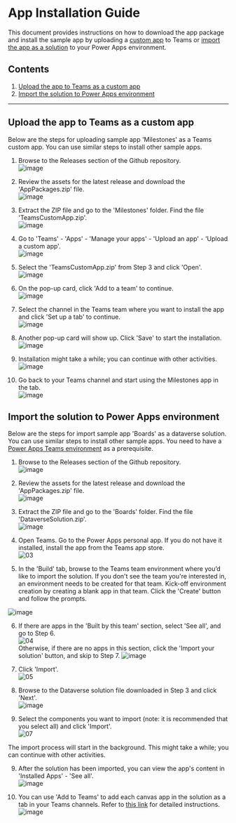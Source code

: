 ﻿# App Installation Guide

This document provides instructions on how to download the app package and install the sample app by uploading a [custom app](https://learn.microsoft.com/en-us/microsoftteams/platform/concepts/deploy-and-publish/apps-upload) to Teams or [import the app as a solution](https://learn.microsoft.com/en-us/power-apps/teams/import-solution-in-teams) to your Power Apps environment.


## Contents 
1. [Upload the app to Teams as a custom app](#p1)
2. [Import the solution to Power Apps environment](#p2)
---

## Upload the app to Teams as a custom app<a name="p1"></a>
Below are the steps for uploading sample app 'Milestones' as a Teams custom app. You can use similar steps to install other sample apps.

1. Browse to the Releases section of the Github repository.  
![image](https://user-images.githubusercontent.com/84343636/210909295-2cd818b2-c77a-4176-9a8b-f0f76b816956.png)

2. Review the assets for the latest release and download the 'AppPackages.zip' file.  
![image](https://user-images.githubusercontent.com/84343636/210909692-0a65cf3d-7065-4ee3-ac1d-0269d6aac177.png)

3. Extract the ZIP file and go to the 'Milestones' folder. Find the file 'TeamsCustomApp.zip'.  
![image](https://user-images.githubusercontent.com/84343636/210910318-3ddbcd33-ddbb-44d3-a5c9-0d03f758c47f.png)

4. Go to 'Teams' - 'Apps' - 'Manage your apps' - 'Upload an app' - 'Upload a custom app'.  
![image](https://user-images.githubusercontent.com/84343636/210911499-c30a25ff-4cc8-4147-b475-3494550fc2b9.png)

5. Select the 'TeamsCustomApp.zip' from Step 3 and click 'Open'.  
![image](https://user-images.githubusercontent.com/84343636/210911862-12d03758-7f0b-4cb3-a9f0-f252e75f928d.png)

6. On the pop-up card, click 'Add to a team' to continue.  
![image](https://user-images.githubusercontent.com/84343636/210911990-7afff477-7daf-4d3e-982a-be76737c264c.png)

7. Select the channel in the Teams team where you want to install the app and click 'Set up a tab' to continue.  
![image](https://user-images.githubusercontent.com/84343636/210912245-68315923-b1aa-47be-be5a-4ef0586d7839.png)

8. Another pop-up card will show up. Click 'Save' to start the installation.  
![image](https://user-images.githubusercontent.com/84343636/210912436-9b92b438-63ee-458a-b78c-6e9aaaf49b89.png)

9. Installation might take a while; you can continue with other activities.  
![image](https://user-images.githubusercontent.com/84343636/210912622-977d484e-8f0f-4d8a-a1a2-4c07064a1170.png)

10. Go back to your Teams channel and start using the Milestones app in the tab.  
![image](https://user-images.githubusercontent.com/84343636/210912785-5e5b0048-506f-49dd-8763-5a8403d58dbc.png)


## Import the solution to Power Apps environment<a name="p2"></a>
Below are the steps for import sample app 'Boards' as a dataverse solution. You can use similar steps to install other sample apps.
You need to have a [Power Apps Teams environment](https://learn.microsoft.com/en-us/power-platform/admin/about-teams-environment) as a prerequisite.

1. Browse to the Releases section of the Github repository.  
![image](https://user-images.githubusercontent.com/84343636/210909295-2cd818b2-c77a-4176-9a8b-f0f76b816956.png)

2. Review the assets for the latest release and download the 'AppPackages.zip' file.  
![image](https://user-images.githubusercontent.com/84343636/210909692-0a65cf3d-7065-4ee3-ac1d-0269d6aac177.png)

3. Extract the ZIP file and go to the 'Boards' folder. Find the file 'DataverseSolution.zip'.  
![image](https://user-images.githubusercontent.com/84343636/210960158-e1c8f9c3-1821-43b7-bd95-63fa51adb858.png)

4. Open Teams. Go to the Power Apps personal app. If you do not have it installed, install the app from the Teams app store.  
![03](https://user-images.githubusercontent.com/84343636/210960240-224a9a54-5bd6-40a7-9b09-07af23847027.jpeg)

5. In the 'Build' tab, browse to the Teams team environment where you’d like to import the solution. If you don't see the team you're interested in, an environment needs to be created for that team. Kick-off environment creation by creating a blank app in that team. Click the 'Create' button and follow the prompts.

![image](https://user-images.githubusercontent.com/122298060/222273910-ee15efdc-c808-4d33-95e3-05a5f97d33dc.png)

6. If there are apps in the 'Built by this team' section, select 'See all', and go to Step 6.  
![04](https://user-images.githubusercontent.com/84343636/210960269-fec54f92-8d0f-44bc-85b2-1182f6414534.jpeg)  
Otherwise, if there are no apps in this section, click the 'Import your solution' button, and skip to Step 7.
![image](https://user-images.githubusercontent.com/122298060/213597055-e0f42705-f15f-4c5f-a642-ae4a6dd55f91.png)

6. Click 'Import'.  
![05](https://user-images.githubusercontent.com/84343636/210960307-3f03e9f4-8833-4884-bfae-09bfd7a09c81.jpeg)

7. Browse to the Dataverse solution file downloaded in Step 3 and click 'Next'.  
![image](https://user-images.githubusercontent.com/84343636/210960530-6d5ac726-1b77-48f3-935d-4ef7312d5b3a.png)

8. Select the components you want to import (note: it is recommended that you select all) and click 'Import'.  
![07](https://user-images.githubusercontent.com/84343636/210960585-cfbebdb2-82e7-4873-9171-697d7b9e0e87.jpeg)

The import process will start in the background. This might take a while; you can continue with other activities.  

9. After the solution has been imported, you can view the app's content in 'Installed Apps' - 'See all'.  
![image](https://user-images.githubusercontent.com/84343636/210960714-6c0e86a0-0673-47f4-96b0-b0fdba1bbe11.png)

10. You can use 'Add to Teams' to add each canvas app in the solution as a tab in your Teams channels. Refer to [this link](https://learn.microsoft.com/en-us/power-apps/teams/embed-teams-app) for detailed instructions.  
![image](https://user-images.githubusercontent.com/84343636/210961683-a46ee0e6-b21d-405d-82ac-a71dbd887519.png)

